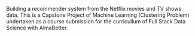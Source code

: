 Building a recommender system from the Netflix movies and TV shows data.
This is a Capstone Project of Machine Learning (Clustering Problem) undertaken as a course submission for the curricullum of Full Stack Data Science with AlmaBetter.
